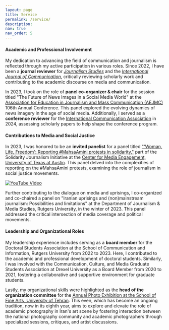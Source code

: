 ```yaml
---
layout: page
title: Service
permalink: /service/
description:
nav: true
nav_order: 5
---
```


#### **Academic and Professional Involvement**

My dedication to advancing the field of communication and journalism is reflected through my active participation in various roles. Since 2022, I have been a **journal reviewer** for [_Journalism Studies_](https://www.tandfonline.com/journals/rjos20) and the [_International Journal of Communication_](https://ijoc.org/index.php/ijoc), critically reviewing scholarly work and contributing to the academic discourse on media and communication.

In 2023, I took on the role of **panel co-organizer & chair** for the session titled "The Future of News Images in a Social Media World" at the [Association for Education in Journalism and Mass Communication (AEJMC)](https://www.aejmc.org/) 106th Annual Conference. This panel explored the evolving dynamics of news imagery in the age of social media. Additionally, I served as a **conference reviewer** for the [International Communication Association](https://www.icahdq.org/) in 2024, assessing scholarly papers to help shape the conference program.

#### **Contributions to Media and Social Justice**

In 2023, I was honored to be an **invited panelist** for a panel titled ["'Woman, Life, Freedom': Reporting #MahsaAmini protests in solidarity,"](https://www.youtube.com/watch?v=8EcrTkkmtl8) part of the Solidarity Journalism Initiative at the [Center for Media Engagement, University of Texas at Austin](https://mediaengagement.org/). This panel delved into the complexities of reporting on the #MahsaAmini protests, examining the role of journalism in social justice movements.


[![YouTube Video](https://img.youtube.com/vi/8EcrTkkmtl8/0.jpg)](https://www.youtube.com/watch?v=8EcrTkkmtl8)


Further contributing to the dialogue on media and uprisings, I co-organized and co-chaired a panel on "Iranian uprisings and (non)mainstream journalism: Possibilities and limitations" at the Department of Journalism & Media Studies, Rutgers University, in the winter of 2023. This panel addressed the critical intersection of media coverage and political movements.

#### **Leadership and Organizational Roles**

My leadership experience includes serving as a **board member** for the Doctoral Students Association at the School of Communication and Information, Rutgers University from 2022 to 2023. Here, I contributed to the academic and professional development of doctoral students. Similarly, I was involved with the Communication, Culture, and Media Graduate Students Association at Drexel University as a Board Member from 2020 to 2021, fostering a collaborative and supportive environment for graduate students.

Lastly, my organizational skills were highlighted as the **head of the organization committee** for the [Annual Photo Exhibition at the School of Fine Arts, University of Tehran](https://utphotoex.ir/en/). This even, which has become an ongoing tradition, now in its eighth year, aims to explore and elevate the role of academic photography in Iran's art scene by fostering interaction between the national photography community and academic photographers through specialized sessions, critiques, and artist discussions.